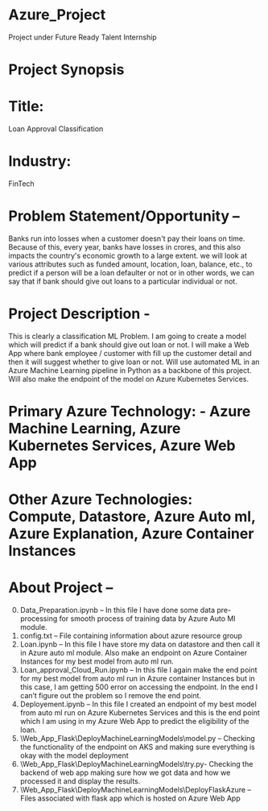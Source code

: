 # Azure_Project
Project under Future Ready Talent Internship


# Project Synopsis
# Title: 
Loan Approval Classification 
# Industry: 
FinTech
# Problem Statement/Opportunity –
Banks run into losses when a customer doesn't pay their loans on time. Because of this, every year, banks have losses in crores, and this also impacts the country's economic growth to a large extent. we will look at various attributes such as funded amount, location, loan, balance, etc., to predict if a person will be a loan defaulter or not or in other words, we can say that if bank should give out loans to a particular individual or not.
# Project Description -
This is clearly a classification ML Problem. I am going to create a model which will predict if a bank should give out loan or not. I will make a Web App where bank employee / customer with fill up the customer detail and then it will suggest whether to give loan or not. Will use automated ML in an Azure Machine Learning pipeline in Python as a backbone of this project. Will also make the endpoint of the model on Azure Kubernetes Services. 
# Primary Azure Technology: - Azure Machine Learning, Azure Kubernetes Services, Azure Web App
# Other Azure Technologies: Compute, Datastore, Azure Auto ml, Azure Explanation, Azure Container Instances  

# About Project – 
0)	Data_Preparation.ipynb – In this file I have done some data pre- processing for smooth process of training data by Azure Auto Ml module.
1)	config.txt – File containing information about azure resource group  
2)	Loan.ipynb – In this file I have store my data on datastore and then call it in Azure auto ml module. Also make an endpoint on Azure Container Instances for my best model from auto ml run.
3)	Loan_approval_Cloud_Run.ipynb – In this file I again make the end point for my best model from auto ml run in Azure container Instances but in this case, I am getting 500 error on accessing the endpoint. In the end I can’t figure out the problem so I remove the end point.
4)	Deployement.ipynb – In this file I created an endpoint of my best model from auto ml run on Azure Kubernetes Services and this is the end point which I am using in my Azure Web App to predict the eligibility of the loan.
5)	\Web_App_Flask\DeployMachineLearningModels\model.py – Checking the functionality of the endpoint on AKS and making sure everything is okay with the model deployment
6)	\Web_App_Flask\DeployMachineLearningModels\try.py- Checking the backend of web app making sure how we got data and how we processed it and display the results.
7)	\Web_App_Flask\DeployMachineLearningModels\DeployFlaskAzure – Files associated with flask app which is hosted on Azure Web App 
